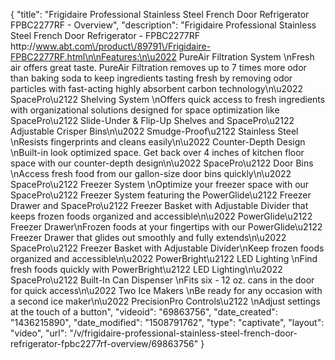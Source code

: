 {
    "title": "Frigidaire Professional Stainless Steel French Door Refrigerator FPBC2277RF - Overview",
    "description": "Frigidaire Professional Stainless Steel French Door Refrigerator - FPBC2277RF http:\/\/www.abt.com\/product\/89791\/Frigidaire-FPBC2277RF.html\n\nFeatures:\n\u2022 PureAir Filtration System \nFresh air offers great taste. PureAir Filtration removes up to 7 times more odor than baking soda to keep ingredients tasting fresh by removing odor particles with fast-acting highly absorbent carbon technology\n\u2022 SpacePro\u2122 Shelving System \nOffers quick access to fresh ingredients with organizational solutions designed for space optimization like SpacePro\u2122 Slide-Under & Flip-Up Shelves and SpacePro\u2122 Adjustable Crisper Bins\n\u2022 Smudge-Proof\u2122 Stainless Steel \nResists fingerprints and cleans easily\n\u2022 Counter-Depth Design \nBuilt-in look optimized space. Get back over 4 inches of kitchen floor space with our counter-depth design\n\u2022 SpacePro\u2122 Door Bins \nAccess fresh food from our gallon-size door bins quickly\n\u2022 SpacePro\u2122 Freezer System \nOptimize your freezer space with our SpacePro\u2122 Freezer System featuring the PowerGlide\u2122 Freezer Drawer and SpacePro\u2122 Freezer Basket with Adjustable Divider that keeps frozen foods organized and accessible\n\u2022 PowerGlide\u2122 Freezer Drawer\nFrozen foods at your fingertips with our PowerGlide\u2122 Freezer Drawer that glides out smoothly and fully extends\n\u2022 SpacePro\u2122 Freezer Basket with Adjustable Divider\nKeep frozen foods organized and accessible\n\u2022 PowerBright\u2122 LED Lighting \nFind fresh foods quickly with PowerBright\u2122 LED Lighting\n\u2022 SpacePro\u2122 Built-In Can Dispenser \nFits six - 12 oz. cans in the door for quick access\n\u2022 Two Ice Makers \nBe ready for any occasion with a second ice maker\n\u2022 PrecisionPro Controls\u2122 \nAdjust settings at the touch of a button",
    "videoid": "69863756",
    "date_created": "1436215890",
    "date_modified": "1508791762",
    "type": "captivate",
    "layout": "video",
    "url": "\/v\/frigidaire-professional-stainless-steel-french-door-refrigerator-fpbc2277rf-overview\/69863756"
}